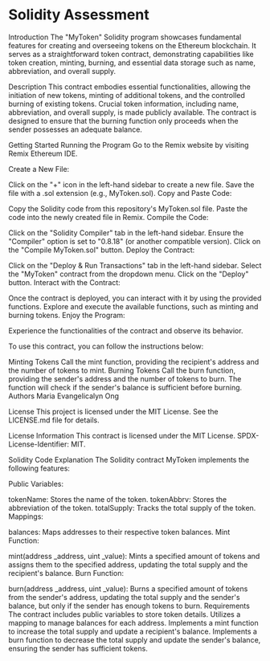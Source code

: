 # Solidity Assessment

Introduction
The "MyToken" Solidity program showcases fundamental features for creating and overseeing tokens on the Ethereum blockchain. It serves as a straightforward token contract, demonstrating capabilities like token creation, minting, burning, and essential data storage such as name, abbreviation, and overall supply.

Description
This contract embodies essential functionalities, allowing the initiation of new tokens, minting of additional tokens, and the controlled burning of existing tokens. Crucial token information, including name, abbreviation, and overall supply, is made publicly available. The contract is designed to ensure that the burning function only proceeds when the sender possesses an adequate balance.

Getting Started
Running the Program
Go to the Remix website by visiting Remix Ethereum IDE.

Create a New File:

Click on the "+" icon in the left-hand sidebar to create a new file.
Save the file with a .sol extension (e.g., MyToken.sol).
Copy and Paste Code:

Copy the Solidity code from this repository's MyToken.sol file.
Paste the code into the newly created file in Remix.
Compile the Code:

Click on the "Solidity Compiler" tab in the left-hand sidebar.
Ensure the "Compiler" option is set to "0.8.18" (or another compatible version).
Click on the "Compile MyToken.sol" button.
Deploy the Contract:

Click on the "Deploy & Run Transactions" tab in the left-hand sidebar.
Select the "MyToken" contract from the dropdown menu.
Click on the "Deploy" button.
Interact with the Contract:

Once the contract is deployed, you can interact with it by using the provided functions.
Explore and execute the available functions, such as minting and burning tokens.
Enjoy the Program:

Experience the functionalities of the contract and observe its behavior.

To use this contract, you can follow the instructions below:

Minting Tokens
Call the mint function, providing the recipient's address and the number of tokens to mint.
Burning Tokens
Call the burn function, providing the sender's address and the number of tokens to burn. The function will check if the sender's balance is sufficient before burning.
Authors
Maria Evangelicalyn Ong

License
This project is licensed under the MIT License. See the LICENSE.md file for details.

License Information
This contract is licensed under the MIT License. SPDX-License-Identifier: MIT.

Solidity Code Explanation
The Solidity contract MyToken implements the following features:

Public Variables:

tokenName: Stores the name of the token.
tokenAbbrv: Stores the abbreviation of the token.
totalSupply: Tracks the total supply of the token.
Mappings:

balances: Maps addresses to their respective token balances.
Mint Function:

mint(address _address, uint _value): Mints a specified amount of tokens and assigns them to the specified address, updating the total supply and the recipient's balance.
Burn Function:

burn(address _address, uint _value): Burns a specified amount of tokens from the sender's address, updating the total supply and the sender's balance, but only if the sender has enough tokens to burn.
Requirements
The contract includes public variables to store token details.
Utilizes a mapping to manage balances for each address.
Implements a mint function to increase the total supply and update a recipient's balance.
Implements a burn function to decrease the total supply and update the sender's balance, ensuring the sender has sufficient tokens.
